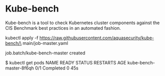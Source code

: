 # Kube-bench

Kube-bench is a tool to check Kubernetes cluster components against the CIS Benchmark best practices in an automated fashion. 


kubectl apply -f https://raw.githubusercontent.com/aquasecurity/kube-bench/\
main/job-master.yaml

job.batch/kube-bench-master created


$ kubectl get pods
NAME                      READY   STATUS      RESTARTS   AGE
kube-bench-master-8f6qh   0/1     Completed   0          45s

